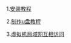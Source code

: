 1.[安装教程](https://www.osyunwei.com/archives/10727.html)

2.[制作u盘教程](https://zhuanlan.zhihu.com/p/629822714)

3.[虚拟机局域网互相访问](http://www.360doc.com/content/20/0327/14/12109864_902029587.shtml)